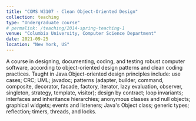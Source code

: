 ```yaml
---
title: "COMS W3107 - Clean Object-Oriented Design"
collection: teaching
type: "Undergraduate course"
# permalink: /teaching/2014-spring-teaching-1
venue: "Columbia University, Computer Science Department"
date: 2021-09-25
location: "New York, US"
---
```

A course in designing, documenting, coding, and testing robust computer software, according to object-oriented design patterns and clean coding practices. Taught in Java.Object-oriented design principles include: use cases; CRC; UML; javadoc; patterns (adapter, builder, command, composite, decorator, facade, factory, iterator, lazy evaluation, observer, singleton, strategy, template, visitor); design by contract; loop invariants; interfaces and inheritance hierarchies; anonymous classes and null objects; graphical widgets; events and listeners; Java's Object class; generic types; reflection; timers, threads, and locks.